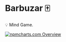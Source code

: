 # Barbuzar 🀄
💡 Mind Game.

<a href="https://npmcharts.com">
    <img src="https://img.shields.io/badge/-npmcharts-red" alt="npmcharts.com Overview" />
</a>
